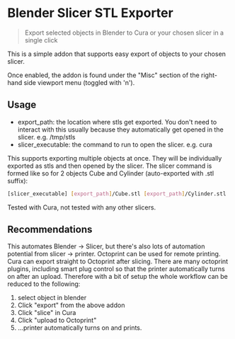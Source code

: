 # Blender Slicer STL Exporter

> Export selected objects in Blender to Cura or your chosen slicer in a single click

This is a simple addon that supports easy export of objects to your chosen slicer.

Once enabled, the addon is found under the "Misc" section of the right-hand side
viewport menu (toggled with 'n').

## Usage

- export_path: the location where stls get exported. You don't need to interact with this usually because they automatically get opened in the slicer. e.g. /tmp/stls
- slicer_executable: the command to run to open the slicer. e.g. cura

This supports exporting multiple objects at once. They will be individually exported as stls and then opened by the slicer. The slicer command is formed like so for 2 objects Cube and Cylinder (auto-exported with .stl suffix):

```bash
[slicer_executable] [export_path]/Cube.stl [export_path]/Cylinder.stl
```

Tested with Cura, not tested with any other slicers.

## Recommendations

This automates Blender -> Slicer, but there's also lots of automation potential from slicer -> printer. Octoprint can be used for remote printing. Cura can export straight to Octoprint after slicing. There are many octoprint plugins, including smart plug control so that the printer automatically turns on after an upload. Therefore with a bit of setup the whole workflow can be reduced to the following:

1. select object in blender
2. Click "export" from the above addon
3. Click "slice" in Cura 
4. Click "upload to Octoprint"
5. ...printer automatically turns on and prints.